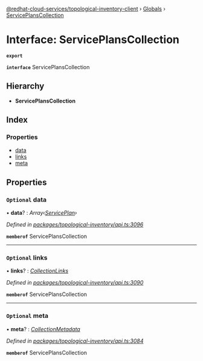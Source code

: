 [@redhat-cloud-services/topological-inventory-client](../README.md) › [Globals](../globals.md) › [ServicePlansCollection](serviceplanscollection.md)

# Interface: ServicePlansCollection

**`export`** 

**`interface`** ServicePlansCollection

## Hierarchy

* **ServicePlansCollection**

## Index

### Properties

* [data](serviceplanscollection.md#optional-data)
* [links](serviceplanscollection.md#optional-links)
* [meta](serviceplanscollection.md#optional-meta)

## Properties

### `Optional` data

• **data**? : *Array‹[ServicePlan](serviceplan.md)›*

*Defined in [packages/topological-inventory/api.ts:3096](https://github.com/fhlavac/javascript-clients/blob/master/packages/topological-inventory/api.ts#L3096)*

**`memberof`** ServicePlansCollection

___

### `Optional` links

• **links**? : *[CollectionLinks](collectionlinks.md)*

*Defined in [packages/topological-inventory/api.ts:3090](https://github.com/fhlavac/javascript-clients/blob/master/packages/topological-inventory/api.ts#L3090)*

**`memberof`** ServicePlansCollection

___

### `Optional` meta

• **meta**? : *[CollectionMetadata](collectionmetadata.md)*

*Defined in [packages/topological-inventory/api.ts:3084](https://github.com/fhlavac/javascript-clients/blob/master/packages/topological-inventory/api.ts#L3084)*

**`memberof`** ServicePlansCollection
